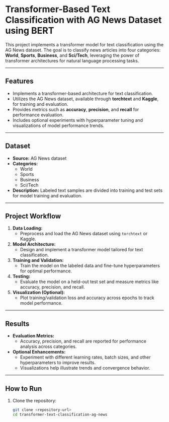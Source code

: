 # Transformer-Based Text Classification with AG News Dataset using BERT

This project implements a transformer model for text classification using the AG News dataset. The goal is to classify news articles into four categories: **World**, **Sports**, **Business**, and **Sci/Tech**, leveraging the power of transformer architectures for natural language processing tasks.  

---

## Features  
- Implements a transformer-based architecture for text classification.  
- Utilizes the AG News dataset, available through **torchtext** and **Kaggle**, for training and evaluation.  
- Provides metrics such as **accuracy**, **precision**, and **recall** for performance evaluation.  
- Includes optional experiments with hyperparameter tuning and visualizations of model performance trends.  

---

## Dataset  
- **Source:** AG News dataset  
- **Categories:**  
  - World  
  - Sports  
  - Business  
  - Sci/Tech  
- **Description:** Labeled text samples are divided into training and test sets for model training and evaluation.  

---

## Project Workflow  
1. **Data Loading:**  
   - Preprocess and load the AG News dataset using `torchtext` or Kaggle.  
2. **Model Architecture:**  
   - Design and implement a transformer model tailored for text classification.  
3. **Training and Validation:**  
   - Train the model on the labeled data and fine-tune hyperparameters for optimal performance.  
4. **Testing:**  
   - Evaluate the model on a held-out test set and measure metrics like accuracy, precision, and recall.  
5. **Visualization (Optional):**  
   - Plot training/validation loss and accuracy across epochs to track model performance.  

---

## Results  
- **Evaluation Metrics:**  
  - Accuracy, precision, and recall are reported for performance analysis across categories.  
- **Optional Enhancements:**  
  - Experiment with different learning rates, batch sizes, and other hyperparameters to improve results.  
  - Visualizations help illustrate trends and convergence behavior.  

---

## How to Run  
1. Clone the repository:  
   ```bash
   git clone <repository-url>
   cd transformer-text-classification-ag-news

